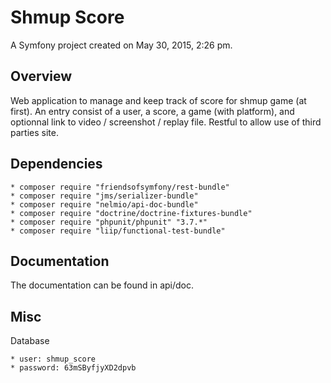 Shmup Score
===========

A Symfony project created on May 30, 2015, 2:26 pm.

Overview
--------

Web application to manage and keep track of score for shmup game (at first).
An entry consist of a user, a score, a game (with platform), and optionnal link to video / screenshot / replay file.
Restful to allow use of third parties site.


Dependencies
------------

    * composer require "friendsofsymfony/rest-bundle"
    * composer require "jms/serializer-bundle"
    * composer require "nelmio/api-doc-bundle"
    * composer require "doctrine/doctrine-fixtures-bundle"
    * composer require "phpunit/phpunit" "3.7.*"
    * composer require "liip/functional-test-bundle"


Documentation
-------------

The documentation can be found in api/doc.


Misc
----

Database

    * user: shmup_score
    * password: 63mSByfjyXD2dpvb

